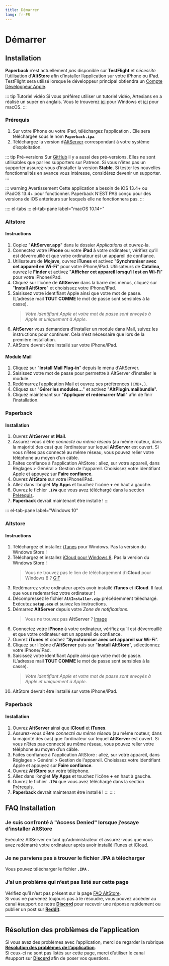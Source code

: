 ```yaml
---
title: Démarrer
lang: fr-FR
---
```


# Démarrer

## Installation
**Paperback** n’est actuellement _pas_ disponible sur **TestFlight** et _nécessite_ l’utilisation d’**AltStore** afin d’installer l’application sur votre iPhone ou iPad. TestFlight sera utilisé lorsque le développeur principal obtiendra un [Compte Développeur Apple](https://developer.apple.com/programs/).

::: tip Tutoriel vidéo
Si vous préférez utiliser un tutoriel vidéo, Artesians en a réalisé un super en anglais. Vous le trouverez [ici](https://www.youtube.com/watch?v=n1KRwsxNiWY) pour Windows et [ici](https://www.youtube.com/watch?v=CjPjsF4yJ0M) pour macOS.
:::

### Prérequis
1. Sur votre iPhone ou votre iPad, téléchargez l’application <Download text="depuis ce lien"/>. Elle sera téléchargée sous le nom **`Paperback.ipa`**.
1. Téléchargez la version d’[AltServer](https://altstore.io/) correspondant à votre système d’exploitation.

::: tip Pré-versions
Sur [GitHub](https://github.com/Paperback-iOS/app/releases) il y a aussi des pré-versions. Elles ne sont utilisables que par les supporters sur Patreon. Si vous n’êtes pas un supporter assurez-vous d’installer la version **Stable**.
Si tester les nouvelles fonctionnalités en avance vous intéresse, considérez devenir un supporter.
:::

::: warning Avertissement
Cette application a besoin de iOS 13.4+ ou iPadOS 13.4+ pour fonctionner. Paperback N’EST PAS conçu pour des versions de iOS antérieurs sur lesquels elle ne fonctionnera pas.
:::

:::: el-tabs
::: el-tab-pane label="macOS 10.14+"
### Altstore
#### Instructions
1. Copiez "**AltServer.app**" dans le dossier *Applications* et ouvrez-la.
1. Connectez votre **iPhone** ou votre **iPad** à votre ordinateur, vérifiez qu’il est déverrouillé et que votre ordinateur est un appareil de confiance.
1. Utilisateurs de **Mojave**, ouvrez **iTunes** et activez "**Synchroniser avec cet appareil en Wi-Fi**" pour votre iPhone/iPad.
   Utilisateurs de **Catalina**, ouvrez le **Finder** et activez "**Afficher cet appareil lorsqu’il est en Wi-Fi**" pour votre iPhone/iPad.
1. Cliquez sur l’icône de **AltServer** dans la barre des menus, cliquez sur "**Install AltStore**" et choisissez votre iPhone/iPad.
1. Saisissez votre identifiant Apple ainsi que votre mot de passe. (L’adresse mail **TOUT COMME** le mot de passe sont sensibles à la casse).
	> *Votre identifiant Apple et votre mot de passe sont envoyés à Apple et uniquement à Apple*.
1. **AltServer** vous demandera d’installer un module dans Mail, suivez les instructions pour continuer. Cela n’est nécessaire que lors de la première installation.
1. AltStore devrait être installé sur votre iPhone/iPad.

#### Module Mail
1. Cliquez sur "**Install Mail Plug-in**" depuis le menu d'AltServer.
1. Saisissez votre mot de passe pour permettre à AltServer d’installer le module.
1. Redémarrez l’application Mail et ouvrez ses préférences `(CMD+,)`.
1. Cliquez sur "**Gérer les modules…**" et activez "**AltPlugin.mailbundle**".
1. Cliquez maintenant sur "**Appliquer et redémarrer Mail**" afin de finir l’installation.

### Paperback
#### Installation
1. Ouvrez **AltServer** et **Mail**.
1. Assurez-vous d’être _connecté au même réseau_ (au même routeur, dans la majorité des cas) que l’ordinateur sur lequel **AltServer** est ouvert. Si vous n’êtes pas connecté au même réseau, vous pouvez relier votre téléphone au moyen d’un câble.
1. Faites confiance à l'application AltStore : allez, sur votre appareil, dans Réglages > Général > Gestion de l'appareil. Choisissez votre identifiant Apple et appuyez sur **Faire confiance**.
1. Ouvrez **AltStore** sur votre iPhone/iPad.
1. Allez dans l’onglet **My Apps** et touchez l’icône **+** en haut à gauche.
1. Ouvrez le fichier **`.IPA`** que vous avez téléchargé dans la section [Prérequis](getting-started/#prerequis).
1. **Paperback** devrait maintenant être installé !
:::

::: el-tab-pane label="Windows 10"
### Altstore
#### Instructions
1. Téléchargez et installez [iTunes](https://www.apple.com/itunes/download/win64) pour Windows.
  <el-tag type="warning">Pas la version du Windows Store !</el-tag>
1. Téléchargez et installez [iCloud pour Windows 8](https://support.apple.com/en-us/HT204283).
  <el-tag type="warning">Pas la version du Windows Store !</el-tag>
	> Vous ne trouvez pas le lien de téléchargement d’**iCloud** pour Windows 8 ? [GIF](https://imgur.com/a/P1ef4Wd)
1. Redémarrez votre ordinateur après avoir installé **iTunes** et **iCloud**.
  <el-tag type="warning">Il faut que vous redemarriez votre ordinateur !</el-tag>
1. Décompressez le fichier **`AltInstaller.zip`** précédemment téléchargé. Exécutez **`setup.exe`** et suivez les instructions.
1. Démarrez **AltServer** depuis votre *Zone de notifications*.
	> Vous ne trouvez pas **AltServer** ? [Image](https://imgur.com/a/rSagfh2)
1. Connectez votre **iPhone** à votre ordinateur, vérifiez qu’il est déverrouillé et que votre ordinateur est un appareil de confiance.
1. Ouvrez **iTunes** et cochez "**Synchroniser avec cet appareil sur Wi-Fi**".
1. Cliquez sur l’icône d’**AltServer** puis sur "**Install AltStore**", sélectionnez votre iPhone/iPad.
1. Saisissez votre identifiant Apple ainsi que votre mot de passe. (L’adresse mail **TOUT COMME** le mot de passe sont sensibles à la casse).
	> *Votre identifiant Apple et votre mot de passe sont envoyés à Apple et uniquement à Apple*.
1. AltStore devrait être installé sur votre iPhone/iPad.

### Paperback
#### Installation
1. Ouvrez **AltServer** ainsi que **iCloud** et **iTunes**.
1. Assurez-vous d’être _connecté au même réseau_ (au même routeur, dans la majorité des cas) que l’ordinateur sur lequel **AltServer** est ouvert. Si vous n’êtes pas connecté au même réseau, vous pouvez relier votre téléphone au moyen d’un câble.
1. Faites confiance à l'application AltStore : allez, sur votre appareil, dans Réglages > Général > Gestion de l'appareil. Choisissez votre identifiant Apple et appuyez sur **Faire confiance**.
1. Ouvrez **AltStore** sur votre téléphone.
1. Allez dans l’onglet **My Apps** et touchez l’icône **+** en haut à gauche.
1. Ouvrez le fichier **`.IPA`** que vous avez téléchargé dans la section [Prérequis](getting-started/#prerequis).
1. **Paperback** devrait maintenant être installé !
:::
::::

## FAQ Installation
### Je suis confronté à "Access Denied" lorsque j’essaye d’installer AltStore
Exécutez AltServer en tant qu’administrateur et assurez-vous que vous avez redémarré votre ordinateur après avoir installé iTunes et iCloud.

### Je ne parviens pas à trouver le fichier .IPA à télécharger
Vous pouvez télécharger le fichier **`.IPA`** <Download text="depuis ce lien"/>.

### J’ai un problème qui n’est pas listé sur cette page
Vérifiez qu’il n’est pas présent sur la page [FAQ AltStore](https://altstore.io/faq/).  
Si vous ne parvenez toujours pas à le résoudre, vous pouvez accéder au canal #support de notre **[Discord](https://discord.gg/Ny83JV3)** pour recevoir une réponse rapidement ou publier un post sur **[Reddit](https://www.reddit.com/r/Paperback/)**.

---

## Résolution des problèmes de l’application
Si vous avez des problèmes avec l’application, merci de regarder la rubrique **[Résolution des problèmes de l’application](/fr/help/faq/#resolution-des-problemes-de-l-application)**.  
Si ceux-ci ne sont pas listés sur cette page, merci d’utiliser le canal #support sur **[Discord](https://discord.gg/Ny83JV3)** afin de poser vos questions.